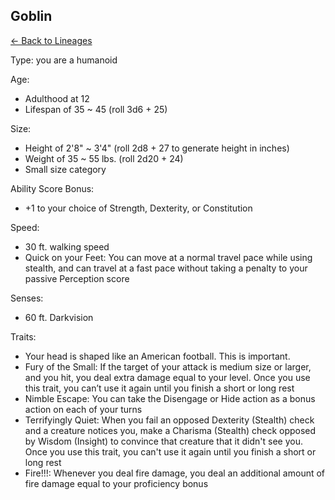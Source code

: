 ## Goblin

[<- Back to Lineages](index.md)

Type: you are a humanoid

Age:

- Adulthood at 12
- Lifespan of 35 ~ 45 (roll 3d6 + 25)

Size:

- Height of 2'8" ~ 3'4" (roll 2d8 + 27 to generate height in inches)
- Weight of 35 ~ 55 lbs. (roll 2d20 + 24)
- Small size category

Ability Score Bonus:

- +1 to your choice of Strength, Dexterity, or Constitution

Speed:

- 30 ft. walking speed
- Quick on your Feet: You can move at a normal travel pace while using stealth, and can travel at a fast pace without taking a penalty to your passive Perception score

Senses:

- 60 ft. Darkvision

Traits:

- Your head is shaped like an American football. This is important.
- Fury of the Small: If the target of your attack is medium size or larger, and you hit, you deal extra damage equal to your level. Once you use this trait, you can’t use it again until you finish a short or long rest
- Nimble Escape: You can take the Disengage or Hide action as a bonus action on each of your turns
- Terrifyingly Quiet: When you fail an opposed Dexterity (Stealth) check and a creature notices you, make a Charisma (Stealth) check opposed by Wisdom (Insight) to convince that creature that it didn't see you. Once you use this trait, you can't use it again until you finish a short or long rest
- Fire!!!: Whenever you deal fire damage, you deal an additional amount of fire damage equal to your proficiency bonus
